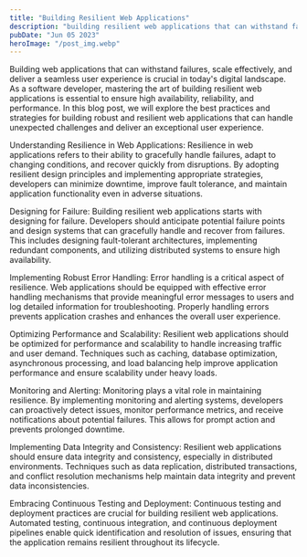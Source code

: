 ```yaml
---
title: "Building Resilient Web Applications"
description: "building resilient web applications that can withstand failures, scale effortlessly, and deliver an exceptional user experience with these best practices and strategies..."
pubDate: "Jun 05 2023"
heroImage: "/post_img.webp"
---
```

Building web applications that can withstand failures, scale effectively, and deliver a seamless user experience is crucial in today's digital landscape. As a software developer, mastering the art of building resilient web applications is essential to ensure high availability, reliability, and performance. In this blog post, we will explore the best practices and strategies for building robust and resilient web applications that can handle unexpected challenges and deliver an exceptional user experience.

Understanding Resilience in Web Applications:
Resilience in web applications refers to their ability to gracefully handle failures, adapt to changing conditions, and recover quickly from disruptions. By adopting resilient design principles and implementing appropriate strategies, developers can minimize downtime, improve fault tolerance, and maintain application functionality even in adverse situations.

Designing for Failure:
Building resilient web applications starts with designing for failure. Developers should anticipate potential failure points and design systems that can gracefully handle and recover from failures. This includes designing fault-tolerant architectures, implementing redundant components, and utilizing distributed systems to ensure high availability.

Implementing Robust Error Handling:
Error handling is a critical aspect of resilience. Web applications should be equipped with effective error handling mechanisms that provide meaningful error messages to users and log detailed information for troubleshooting. Properly handling errors prevents application crashes and enhances the overall user experience.

Optimizing Performance and Scalability:
Resilient web applications should be optimized for performance and scalability to handle increasing traffic and user demand. Techniques such as caching, database optimization, asynchronous processing, and load balancing help improve application performance and ensure scalability under heavy loads.

Monitoring and Alerting:
Monitoring plays a vital role in maintaining resilience. By implementing monitoring and alerting systems, developers can proactively detect issues, monitor performance metrics, and receive notifications about potential failures. This allows for prompt action and prevents prolonged downtime.

Implementing Data Integrity and Consistency:
Resilient web applications should ensure data integrity and consistency, especially in distributed environments. Techniques such as data replication, distributed transactions, and conflict resolution mechanisms help maintain data integrity and prevent data inconsistencies.

Embracing Continuous Testing and Deployment:
Continuous testing and deployment practices are crucial for building resilient web applications. Automated testing, continuous integration, and continuous deployment pipelines enable quick identification and resolution of issues, ensuring that the application remains resilient throughout its lifecycle.